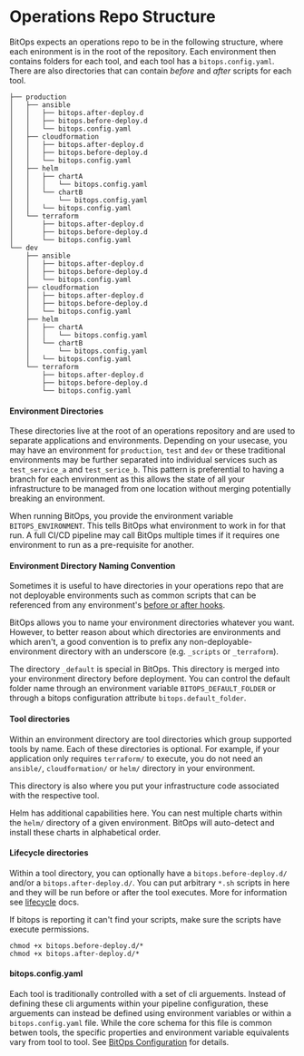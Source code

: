 # Operations Repo Structure
BitOps expects an operations repo to be in the following structure, where each enironment is in the root of the repository.  Each environment then contains folders for each tool, and each tool has a `bitops.config.yaml`.  There are also directories that can contain _before_ and _after_ scripts for each tool.
```
├── production
│   ├── ansible
│   │   ├── bitops.after-deploy.d
│   │   ├── bitops.before-deploy.d
│   │   └── bitops.config.yaml
│   ├── cloudformation
│   │   ├── bitops.after-deploy.d
│   │   ├── bitops.before-deploy.d
│   │   └── bitops.config.yaml
│   ├── helm
│   │   ├── chartA
│   │   │   └── bitops.config.yaml
│   │   └── chartB
│   │       └── bitops.config.yaml
│   │   └── bitops.config.yaml
│   └── terraform
│       ├── bitops.after-deploy.d
│       ├── bitops.before-deploy.d
│       └── bitops.config.yaml
└── dev
    ├── ansible
    │   ├── bitops.after-deploy.d
    │   ├── bitops.before-deploy.d
    │   └── bitops.config.yaml
    ├── cloudformation
    │   ├── bitops.after-deploy.d
    │   ├── bitops.before-deploy.d
    │   └── bitops.config.yaml
    ├── helm
    │   ├── chartA
    │   │   └── bitops.config.yaml
    │   └── chartB
    │       └── bitops.config.yaml
    │   └── bitops.config.yaml
    └── terraform
        ├── bitops.after-deploy.d
        ├── bitops.before-deploy.d
        └── bitops.config.yaml
```
#### Environment Directories
These directories live at the root of an operations repository and are used to separate applications and environments. Depending on your usecase, you may have an environment for `production`, `test` and `dev` or these traditional environments may be further separated into individual services such as `test_service_a` and `test_serice_b`. This pattern is preferential to having a branch for each environment as this allows the state of all your infrastructure to be managed from one location without merging potentially breaking an environment.

When running BitOps, you provide the environment variable `BITOPS_ENVIRONMENT`. This tells BitOps what environment to work in for that run. A full CI/CD pipeline may call BitOps multiple times if it requires one environment to run as a pre-requisite for another.

#### Environment Directory Naming Convention
Sometimes it is useful to have directories in your operations repo that are not deployable environments such as common scripts that can be referenced from any environment's [before or after hooks](lifecycle.md).

BitOps allows you to name your environment directories whatever you want.  However, to better reason about which directories are environments and which aren't, a good convention is to prefix any non-deployable-environment directory with an underscore (e.g. `_scripts` or `_terraform`).  

The directory `_default` is special in BitOps.  This directory is merged into your environment directory before deployment. You can control the default folder name through an environment variable `BITOPS_DEFAULT_FOLDER` or through a bitops configuration attribute `bitops.default_folder`.

#### Tool directories
Within an environment directory are tool directories which group supported tools by name. Each of these directories is optional. For example, if your application only requires `terraform/` to execute, you do not need an `ansible/`, `cloudformation/` or `helm/` directory in your environment.

This directory is also where you put your infrastructure code associated with the respective tool.

Helm has additional capabilities here. You can nest multiple charts within the `helm/` directory of a given environment. BitOps will auto-detect and install these charts in alphabetical order.

#### Lifecycle directories
Within a tool directory, you can optionally have a `bitops.before-deploy.d/` and/or a `bitops.after-deploy.d/`. You can put arbitrary `*.sh` scripts in here and they will be run before or after the tool executes. More for information see [lifecycle](lifecycle.md) docs.

If bitops is reporting it can't find your scripts, make sure the scripts have execute permissions.
```
chmod +x bitops.before-deploy.d/*
chmod +x bitops.after-deploy.d/*
```

#### bitops.config.yaml
Each tool is traditionally controlled with a set of cli arguements. Instead of defining these cli arguments within your pipeline configuration, these arguements can instead be defined using environment variables or within a `bitops.config.yaml` file. While the core schema for this file is common betwen tools, the specific properties and environment variable equivalents vary from tool to tool. See [BitOps Configuration](configuration-base.md) for details.
